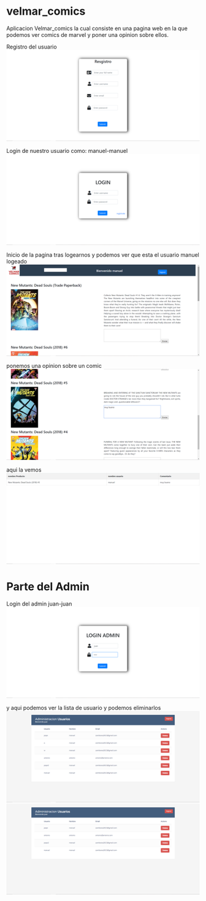 # velmar_comics

Aplicacion Velmar_comics la cual consiste en una pagina web en la que podemos ver comics de marvel y poner una opinion sobre ellos.


Registro del usuario
<img src="imagenes/registro.png">


Login de nuestro usuario como:
manuel-manuel
<img src="imagenes/login.png">

Inicio de la pagina tras logearnos y podemos ver que esta el usuario manuel logeado
<img src="imagenes/inicio.png">


ponemos una opinion sobre un comic
<img src="imagenes/comentario.png">


aqui la vemos
<img src="imagenes/comentario2.png">



# Parte del Admin

Login del admin
juan-juan
<img src="imagenes/admin.png">

y aqui podemos ver la lista de usuario y podemos eliminarlos
<img src="imagenes/administracion.png">
<img src="imagenes/administracion2.png">
